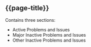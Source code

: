 ## {{page-title}}

Contains three sections:

- Active Problems and Issues
- Major Inactive Problems and Issues
- Other Inactive Problems and Issues

